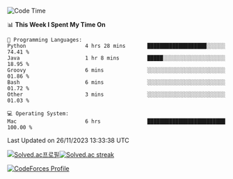 
<!--START_SECTION:waka-->
![Code Time](http://img.shields.io/badge/Code%20Time-3%2C069%20hrs%2052%20mins-blue)

📊 **This Week I Spent My Time On** 

```text
💬 Programming Languages: 
Python                   4 hrs 28 mins       ███████████████████░░░░░░   74.41 % 
Java                     1 hr 8 mins         █████░░░░░░░░░░░░░░░░░░░░   18.95 % 
Groovy                   6 mins              ░░░░░░░░░░░░░░░░░░░░░░░░░   01.86 % 
Bash                     6 mins              ░░░░░░░░░░░░░░░░░░░░░░░░░   01.72 % 
Other                    3 mins              ░░░░░░░░░░░░░░░░░░░░░░░░░   01.03 % 

💻 Operating System: 
Mac                      6 hrs               █████████████████████████   100.00 % 
```


 Last Updated on 26/11/2023 13:33:38 UTC
<!--END_SECTION:waka-->


[![Solved.ac프로필](http://mazassumnida.wtf/api/generate_badge?boj=hckim96)](https://solved.ac/hckim96)[![Solved.ac streak](http://mazandi.herokuapp.com/api?handle=hckim96&theme=dark)](https://solved.ac/hckim96)


[![CodeForces Profile](https://cf.leed.at?id=hckim96)](https://codeforces.com/profile/hckim96)

